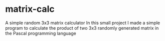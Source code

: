 # matrix-calc
A simple random 3x3 matrix calculator 
In this small project I made a simple program to calculate the product of two 3x3 randomly generated matrix in the Pascal programming language

